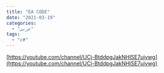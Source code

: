 ```yaml
---
title: "EA CODE"
date: "2021-03-19"
categories:
  - "عربي"
tags:
  - "c#"
---
```


[https://youtube.com/channel/UCj-BtddpgJakNHlSE7ujywg](https://youtube.com/channel/UCj-BtddpgJakNHlSE7ujywg)
